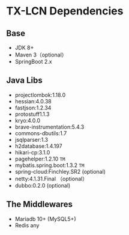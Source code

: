 # TX-LCN Dependencies

## Base
* JDK 8+
* Maven 3（optional）
* SpringBoot 2.x

## Java Libs
* projectlombok:1.18.0
* hessian:4.0.38
* fastjson:1.2.34
* protostuff1.1.3
* kryo:4.0.0
* brave-instrumentation:5.4.3
* commons-dbutils:1.7
* jsqlparser:1.3
* h2database:1.4.197
* hikari-cp:3.1.0
* pagehelper:1.2.10 `TM`
* mybatis.spring.boot:1.3.2 `TM`
* spring-cloud:Finchley.SR2 (optional)
* netty:4.1.31.Final （optional）
* dubbo:0.2.0 (optional)


## The Middlewares
* Mariadb 10+ (MySQL5+)
* Redis any